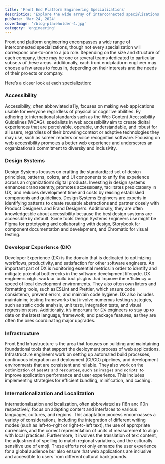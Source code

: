 ```yaml
---
title: 'Front End Platform Engineering Specializations'
description: 'Explore the wide array of interconnected specializations, such as design systems, infrastructure, and more.'
pubDate: 'Mar 24, 2024'
coverImage: '/blog-placeholder-4.jpg'
category: 'engineering'
---
```


Front end platform engineering encompasses a wide range of interconnected specializations, though not every specialization will correspond one-to-one to a job role. Depending on the size and structure of each company, there may be one or several teams dedicated to particular subsets of these areas. Additionally, each front end platform engineer may choose a few areas to focus in, depending on their interests and the needs of their projects or company.

Here’s a closer look at each specialization:

### Accessibility

Accessibility, often abbreviated a11y, focuses on making web applications usable for everyone regardless of physical or cognitive abilities. By adhering to international standards such as the Web Content Accessibility Guidelines (WCAG), specialists in web accessibility aim to create digital experiences that are perceivable, operable, understandable, and robust for all users, regardless of their browsing context or adaptive technologies they may use, such as screen readers or voice recognition software. Focusing on web accessibility promotes a better web experience and underscores an organizations’s commitment to diversity and inclusivity.

### Design Systems

Design Systems focuses on crafting the standardized set of design principles, patterns, colors, and UI components to unify the experience across an organization’s digital products. Investing in design systems enhances brand identity, promotes accessibility, facilitates predictability in UX, and reduces development time and costs by reusing established components and guidelines. Design Systems Engineers are experts in identifying patterns to create reusable abstractions and partner closely with Product Designers and Brand Designers. Additionally, they are often knowledgeable about accessibility because the best design systems are accessible by default. Some tools Design Systems Engineers use might be Figma for prototyping and collaborating with design, Storybook for component documentation and development, and Chromatic for visual testing.

### Developer Experience (DX)

Developer Experience (DX) is the domain that is dedicated to optimizing workflows, productivity, and satisfaction for other software engineers. An important part of DX is monitoring essential metrics in order to identify and mitigate potential bottlenecks in the software development lifecycle. DX engineers might work on build tool plugins that improve the efficiency or speed of local development environments. They also often own linters and formatting tools, such as ESLint and Prettier, which ensure code consistency, prevent errors, and maintain code hygiene. DX also includes maintaining testing frameworks that involve numerous testing strategies, such as static code analysis, unit tests, integration tests, and visual regression tests. Additionally, it’s important for DX engineers to stay up to date on the latest language, framework, and package features, as they are often the ones coordinating major upgrades.

### Infrastructure

Front End Infrastructure is the area that focuses on building and maintaining foundational tools that support the deployment process of web applications. Infrastructure engineers work on setting up automated build processes, continuous integration and deployment (CI/CD) pipelines, and development environments that are consistent and reliable. They also work on the optimization of assets and resources, such as images and scripts, to improve application performance and user experience. This includes implementing strategies for efficient bundling, minification, and caching.

### Internationalization and Localization

Internationalization and localization, often abbreviated as i18n and l10n respectively, focus on adapting content and interfaces to various languages, cultures, and regions. This adaptation process encompasses a variety of considerations, including the integration of different writing modes (such as left-to-right or right-to-left text), the use of appropriate currencies, and the correct representation of units of measurement to align with local practices. Furthermore, it involves the translation of text content, the adjustment of spelling to match regional variations, and the culturally sensitive use of emoji. These efforts not only enhance the user experience for a global audience but also ensure that web applications are inclusive and accessible to users from different cultural backgrounds.
